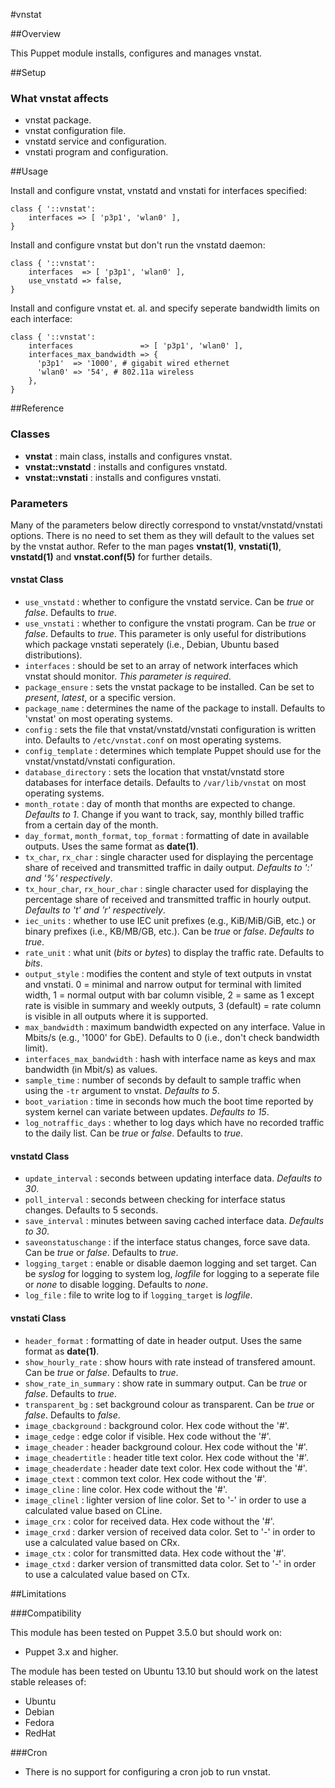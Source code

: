 #vnstat

##Overview

This Puppet module installs, configures and manages vnstat.

##Setup

### What vnstat affects

* vnstat package.
* vnstat configuration file.
* vnstatd service and configuration.
* vnstati program and configuration.

##Usage

Install and configure vnstat, vnstatd and vnstati for interfaces
specified:

```puppet
class { '::vnstat':
    interfaces => [ 'p3p1', 'wlan0' ],
}
```
Install and configure vnstat but don't run the vnstatd daemon:

```puppet
class { '::vnstat':
    interfaces  => [ 'p3p1', 'wlan0' ],
    use_vnstatd => false,
}
```
Install and configure vnstat et. al. and specify seperate bandwidth
limits on each interface:

```puppet
class { '::vnstat':
    interfaces               => [ 'p3p1', 'wlan0' ],
    interfaces_max_bandwidth => {
      'p3p1'  => '1000', # gigabit wired ethernet
      'wlan0' => '54', # 802.11a wireless
    },
}
```
##Reference

### Classes ###

* **vnstat** : main class, installs and configures vnstat.
* **vnstat::vnstatd** : installs and configures vnstatd.
* **vnstat::vnstati** : installs and configures vnstati.

### Parameters

Many of the parameters below directly correspond to
vnstat/vnstatd/vnstati options.  There is no need to set them as they
will default to the values set by the vnstat author. Refer to the man
pages **vnstat(1)**, **vnstati(1)**, **vnstatd(1)** and
**vnstat.conf(5)** for further details.

#### vnstat Class ####

* `use_vnstatd` : whether to configure the vnstatd service. Can be *true*
  or *false*.  Defaults to *true*.
* `use_vnstati` : whether to configure the vnstati program. Can be *true*
  or *false*.  Defaults to  *true*. This parameter is only useful for
  distributions which package vnstati seperately (i.e., Debian, Ubuntu
  based distributions).
* `interfaces` : should be set to an array of network interfaces
  which vnstat should monitor. *This parameter is required*.
* `package_ensure` : sets the vnstat package to be installed. Can be
  set to *present*, *latest*, or a specific version.
* `package_name` : determines the name of the package to
  install. Defaults to 'vnstat' on most operating systems.
* `config` : sets the file that vnstat/vnstatd/vnstati configuration
  is written into. Defaults to ``/etc/vnstat.conf`` on most
  operating systems.
* `config_template` : determines which template Puppet should use for
  the vnstat/vnstatd/vnstati configuration.
* `database_directory` : sets the location that vnstat/vnstatd store
  databases for interface details. Defaults to ``/var/lib/vnstat`` on most
  operating systems.
* `month_rotate` : day of month that months are expected to
  change. *Defaults to 1*.  Change if you want to track, say, monthly
  billed traffic from a certain day of the month.
* `day_format`, `month_format`, `top_format` : formatting  of  date in
  available outputs. Uses the same format as **date(1)**.
* `tx_char`, `rx_char` :  single character used for displaying the
  percentage share of received and transmitted traffic in daily
  output. *Defaults to ':' and '%' respectively*.
* `tx_hour_char`, `rx_hour_char` :  single character used for displaying the
  percentage share of received and transmitted traffic in hourly
  output. *Defaults to 't' and 'r' respectively*.
* `iec_units` : whether to use IEC unit prefixes (e.g., KiB/MiB/GiB,
  etc.) or binary prefixes (i.e., KB/MB/GB, etc.). Can be *true*
  or *false*.  *Defaults to*  *true*.
* `rate_unit` : what unit (*bits* or *bytes*) to display the traffic
  rate. Defaults to *bits*.
* `output_style` : modifies the content and style of text outputs in
   vnstat and vnstati. 0 = minimal and narrow output for terminal with
   limited width, 1 = normal output with bar column visible, 2 = same
   as 1 except rate is visible in summary and weekly outputs, 3
   (default) = rate column  is  visible  in  all  outputs where it is supported.
* `max_bandwidth` : maximum bandwidth expected on any interface. Value
  in Mbits/s (e.g., '1000' for GbE). Defaults to 0 (i.e., don't check bandwidth limit).
* `interfaces_max_bandwidth` : hash with interface name as keys and
  max bandwidth (in Mbit/s) as values.
* `sample_time` : number of seconds by default to sample traffic when
  using the ``-tr`` argument to vnstat. *Defaults to 5*.
* `boot_variation` : time in seconds how much the boot time reported
  by system  kernel  can  variate  between updates. *Defaults to 15*.
* `log_notraffic_days` : whether to log days which have no recorded
  traffic to the daily list. Can be *true* or *false*.  Defaults
  to *true*.

#### vnstatd Class ####

* `update_interval` : seconds between updating interface
  data. *Defaults to 30*.
* `poll_interval` : seconds between checking for interface status
  changes. Defaults to 5 seconds.
* `save_interval` : minutes between saving cached interface
  data. *Defaults to 30*.
* `saveonstatuschange` : if the interface status changes, force save
  data. Can be *true* or *false*.  Defaults to *true*.
* `logging_target` : enable or disable daemon logging and set target.
  Can be *syslog* for logging to system log, *logfile* for logging to
  a seperate file or *none* to disable logging. Defaults to *none*.
* `log_file` : file to write log to if `logging_target` is *logfile*.

#### vnstati Class ####

* `header_format` : formatting of date in header output. Uses the same
  format as **date(1)**.
* `show_hourly_rate` : show hours with rate instead of transfered
  amount. Can be *true* or *false*.  Defaults to *true*.
* `show_rate_in_summary` : show rate in summary output. Can be *true*
  or *false*.  Defaults to *true*.
* `transparent_bg` : set background colour as transparent. Can be *true*
  or *false*.  Defaults to *false*.
* `image_cbackground` : background color. Hex code without the '#'.
* `image_cedge` :  edge color if visible. Hex code without the '#'.
* `image_cheader` : header background colour. Hex code without the
  '#'.
* `image_cheadertitle` : header title text color. Hex code without the '#'.
* `image_cheaderdate` : header date text color. Hex code without the '#'.
* `image_ctext` : common text color.  Hex code without the '#'.
* `image_cline` : line color.  Hex code without the '#'.
* `image_clinel` : lighter version of line color. Set to '-' in order
  to use a calculated  value  based  on CLine.
* `image_crx` : color for received data. Hex code without the '#'.
* `image_crxd` :   darker  version  of  received  data color. Set to
  '-' in order to use a calculated value based on CRx.
* `image_ctx` : color for transmitted data.  Hex code without the '#'.
* `image_ctxd` : darker version of transmitted data color. Set to '-'
  in order to use a calculated  value based on CTx.

##Limitations

###Compatibility

This module has been tested on Puppet 3.5.0 but should work on:

* Puppet 3.x and higher.

The module has been tested on Ubuntu 13.10 but should work on the
latest stable releases of:

* Ubuntu
* Debian
* Fedora
* RedHat

###Cron

* There is no support for configuring a cron job to run vnstat.
